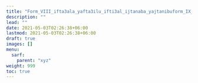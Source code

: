 ```yaml
---
title: "Form_VIII_ifta3ala_yafta3ilu_ifti3al_ijtanaba_yajtanibuform_IX_if3alla_yaf3allu_if3ilal_ihmarra_yahmarru_mithal"
description: ""
lead: ""
date: 2021-05-03T02:26:38+06:00
lastmod: 2021-05-03T02:26:38+06:00
draft: true
images: []
menu: 
  sarf:
    parent: "xyz"
weight: 999
toc: true
---
```



